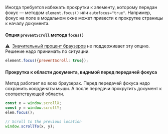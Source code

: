 Иногда требуется избежать прокрутки к элементу, которому передан фокус — методом `element.focus()` или `autofocus="true"`. Например, фокус на поле в модальном окне может привести к прокрутке страницы к началу документа.

#### Опция `preventScroll` метода `focus()`

⚠️  [Значительный процент браузеров](https://caniuse.com/mdn-api_htmlelement_focus_preventscroll_option) не поддерживает эту опцию. Решение надо принимать по ситуации.

```javascript
element.focus({preventScroll: true});
```

#### Прокрутка к области документа, видимой перед передачей фокуса

Метод работает во всех браузерах. Перед передачей фокуса надо сохранить координаты мыши. А после передачи прокрутить документ к соответствующей области.

```javascript
const x = window.scrollX;
const y = window.scrollY;
elem.focus();

// Scroll to the previous location
window.scrollTo(x, y);
```
